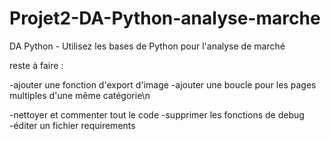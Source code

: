 # Projet2-DA-Python-analyse-marche
DA Python - Utilisez les bases de Python pour l'analyse de marché


reste à faire :

-ajouter une fonction d'export d'image
-ajouter une boucle pour les pages multiples d'une même catégorie\n

-nettoyer et commenter tout le code
-supprimer les fonctions de debug
-éditer un fichier requirements